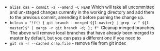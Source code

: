 * ```alias caa = commit -a --amend -C HEAD``` Which will take all uncommitted and un-staged changes currently in the working directory and add them to the previous commit, amending it before pushing the change up.
* ```bclean = "!f() { git branch --merged ${1-master} | grep -v " ${1-master}$" | xargs -r git branch -d; }; f" ```Cleanup merged branches. The above will remove local branches that have already been merged to master by default, but you can pass a different one if you need to
* ```git rm -r --cached crap.file``` - remove file from git index  
